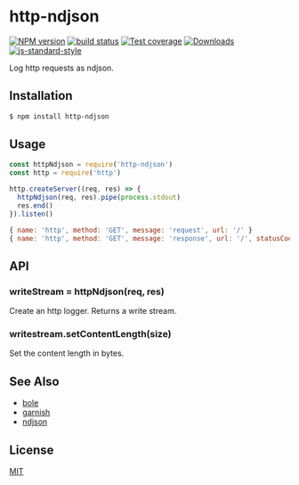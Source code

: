 # http-ndjson
[![NPM version][npm-image]][npm-url]
[![build status][travis-image]][travis-url]
[![Test coverage][codecov-image]][codecov-url]
[![Downloads][downloads-image]][downloads-url]
[![js-standard-style][standard-image]][standard-url]

Log http requests as ndjson.

## Installation
```sh
$ npm install http-ndjson
```

## Usage
```js
const httpNdjson = require('http-ndjson')
const http = require('http')

http.createServer((req, res) => {
  httpNdjson(req, res).pipe(process.stdout)
  res.end()
}).listen()
```
```js
{ name: 'http', method: 'GET', message: 'request', url: '/' }
{ name: 'http', method: 'GET', message: 'response', url: '/', statusCode: 200, elapsed: '5ms' }
```

## API
### writeStream = httpNdjson(req, res)
Create an http logger. Returns a write stream.

### writestream.setContentLength(size)
Set the content length in bytes.

## See Also
- [bole](https://github.com/rvagg/bole)
- [garnish](https://github.com/mattdesl/garnish)
- [ndjson](https://github.com/maxogden/ndjson)

## License
[MIT](https://tldrlegal.com/license/mit-license)

[npm-image]: https://img.shields.io/npm/v/http-ndjson.svg?style=flat-square
[npm-url]: https://npmjs.org/package/http-ndjson
[travis-image]: https://img.shields.io/travis/yoshuawuyts/http-ndjson/master.svg?style=flat-square
[travis-url]: https://travis-ci.org/yoshuawuyts/http-ndjson
[codecov-image]: https://img.shields.io/codecov/c/github/yoshuawuyts/http-ndjson/master.svg?style=flat-square
[codecov-url]: https://codecov.io/github/yoshuawuyts/http-ndjson
[downloads-image]: http://img.shields.io/npm/dm/http-ndjson.svg?style=flat-square
[downloads-url]: https://npmjs.org/package/http-ndjson
[standard-image]: https://img.shields.io/badge/code%20style-standard-brightgreen.svg?style=flat-square
[standard-url]: https://github.com/feross/standard

